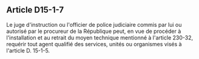 Article D15-1-7
----
Le juge d'instruction ou l'officier de police judiciaire commis par lui ou
autorisé par le procureur de la République peut, en vue de procéder à
l'installation et au retrait du moyen technique mentionné à l'article 230-32,
requérir tout agent qualifié des services, unités ou organismes visés à
l'article D. 15-1-5.
